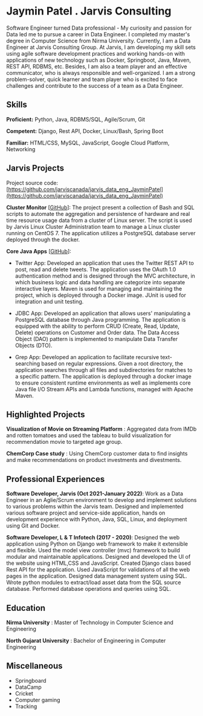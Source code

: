 # Jaymin Patel . Jarvis Consulting

Software Engineer turned Data professional - My curiosity and passion for Data led me to pursue a career in Data Engineer. I completed my master's degree in Computer Science from Nirma University. Currently, I am a Data Engineer at Jarvis Consulting Group. At Jarvis, I am developing my skill sets using agile software development practices and working hands-on with applications of new technology such as Docker, Springboot, Java, Maven, REST API, RDBMS, etc. Besides, I am also a team player and an effective communicator, who is always responsible and well-organized. I am a strong problem-solver, quick learner and team player who is excited to face challenges and contribute to the success of a team as a Data Engineer.

## Skills

**Proficient:** Python, Java, RDBMS/SQL, Agile/Scrum, Git

**Competent:** Django, Rest API, Docker, Linux/Bash, Spring Boot

**Familiar:** HTML/CSS, MySQL, JavaScript, Google Cloud Platform, Networking

## Jarvis Projects

Project source code: [https://github.com/jarviscanada/jarvis_data_eng_JayminPatel](https://github.com/jarviscanada/jarvis_data_eng_JayminPatel)


**Cluster Monitor** [[GitHub](https://github.com/jarviscanada/jarvis_data_eng_JayminPatel/tree/master/linux_sql)]: The project present a collection of Bash and SQL scripts to automate the aggregation and persistence of hardware and real time resource usage data from a cluster of Linux server. The script is used by Jarvis Linux Cluster Administration team to manage a Linux cluster running on CentOS 7. The application utilizes a PostgreSQL database server deployed through the docker.

**Core Java Apps** [[GitHub](https://github.com/jarviscanada/jarvis_data_eng_JayminPatel/tree/master/core_java)]:
      
  - Twitter App: Developed an application that uses the Twitter REST API to post, read and delete tweets. The application uses the OAuth 1.0 authentication method and is designed through the MVC architecture, in which business logic and data handling are categorize into separate interactive layers. Maven is used for managing and maintaining the project, which is deployed through a Docker image. JUnit is used for integration and unit testing.
  
  - JDBC App: Developed an application that allows users' manipulating a PostgreSQL database through Java programming. The application is equipped with the ability to perform CRUD (Create, Read, Update, Delete) operations on Customer and Order data. The Data Access Object (DAO) pattern is implemented to manipulate Data Transfer Objects (DTO).
  
  - Grep App: Developed an application to facilitate recursive text-searching based on regular expressions. Given a root directory, the application searches through all files and subdirectories for matches to a specific pattern. The application is deployed through a docker image to ensure consistent runtime environments as well as implements core Java file I/O Stream APIs and Lambda functions, managed with Apache Maven.


## Highlighted Projects

**Visualization of Movie on Streaming Platform** : Aggregated data from IMDb and rotten tomatoes and used the tableau to build visualization for recommendation movie to targeted age group.

**ChemCorp Case study** : Using ChemCorp customer data to find insights and make recommendations on product investments and divestments.


## Professional Experiences

**Software Developer, Jarvis (Oct 2021-January 2022)**: Work as a Data Engineer in an Aglie/Scrum environment to develop and implement solutions to various problems within the Jarvis team. Designed and implemented various software project and service-side application, hands on development experience with Python, Java, SQL, Linux, and deployment using Git and Docker.

**Software Developer, L & T Infotech (2017 - 2020)**: Designed the web application using Python on Django web framework to make it extensible and flexible. Used the model view controller (mvc) framework to build modular and maintainable applications. Designed and developed the UI of the website using HTML,CSS and JavaScript. Created Django class based Rest API for the application. Used JavaScript for validations of all the web pages in the application. Designed data management system using SQL. Wrote python modules to extract/load asset data from the SQL source database. Performed database operations and queries using SQL.


## Education
**Nirma University** : Master of Technology in Computer Science and Engineering

**North Gujarat University** : Bachelor of Engineering in Computer Engineering


## Miscellaneous
- Springboard
- DataCamp
- Cricket
- Computer gaming
- Tracking
